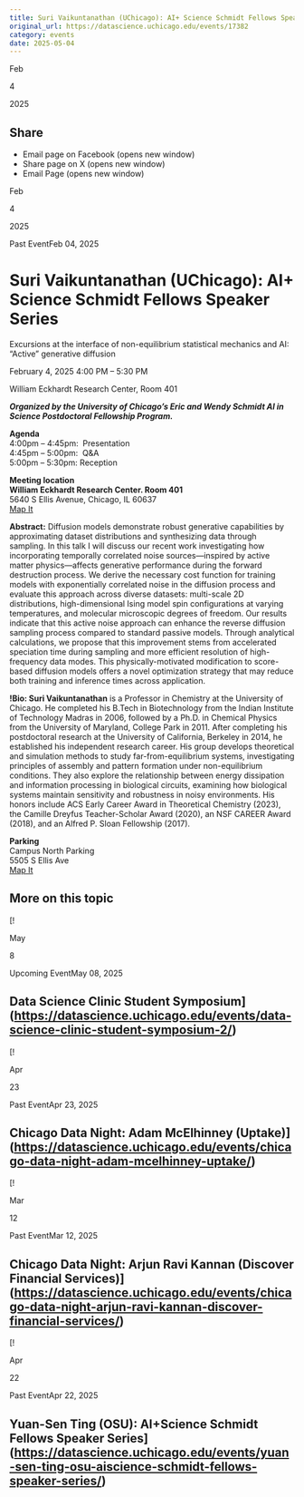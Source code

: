 ```yaml
---
title: Suri Vaikuntanathan (UChicago): AI+ Science Schmidt Fellows Speaker Series – DSI
original_url: https://datascience.uchicago.edu/events/17382
category: events
date: 2025-05-04
---
```


Feb

4

2025

## Share

* Email page on Facebook (opens new window)
* Share page on X (opens new window)
* Email Page (opens new window)

<!-- Table-like structure detected -->

Feb

4

2025

Past EventFeb 04, 2025

# Suri Vaikuntanathan (UChicago): AI+ Science Schmidt Fellows Speaker Series

Excursions at the interface of non-equilibrium statistical mechanics and AI: “Active” generative diffusion

February 4, 2025 4:00 PM – 5:30 PM

William Eckhardt Research Center, Room 401

***Organized by the University of Chicago’s Eric and Wendy Schmidt AI in Science Postdoctoral Fellowship Program.***

**Agenda**  
4:00pm – 4:45pm:  Presentation  
4:45pm – 5:00pm:  Q&A  
5:00pm – 5:30pm: Reception

**Meeting location**  
**William Eckhardt Research Center. Room 401**  
5640 S Ellis Avenue, Chicago, IL 60637  
[Map It](https://www.google.com/maps/place/William+Eckhardt+Research+Center/@41.7920793,-87.6018227,15z/data=!4m6!3m5!1s0x880e293ef43a7037:0x6f64c2dbdd6c40ae!8m2!3d41.7920793!4d-87.6018227!16s%2Fg%2F11b6gh6_mk?entry=ttu)

**Abstract:** Diffusion models demonstrate robust generative capabilities by approximating dataset distributions and synthesizing data through sampling. In this talk I will discuss our recent work investigating how incorporating temporally correlated noise sources—inspired by active matter physics—affects generative performance during the forward destruction process. We derive the necessary cost function for training models with exponentially correlated noise in the diffusion process and evaluate this approach across diverse datasets: multi-scale 2D distributions, high-dimensional Ising model spin configurations at varying temperatures, and molecular microscopic degrees of freedom. Our results indicate that this active noise approach can enhance the reverse diffusion sampling process compared to standard passive models. Through analytical calculations, we propose that this improvement stems from accelerated speciation time during sampling and more efficient resolution of high-frequency data modes. This physically-motivated modification to score-based diffusion models offers a novel optimization strategy that may reduce both training and inference times across application.

**!Bio: Suri Vaikuntanathan** is a Professor in Chemistry at the University of Chicago. He completed his B.Tech in Biotechnology from the Indian Institute of Technology Madras in 2006, followed by a Ph.D. in Chemical Physics from the University of Maryland, College Park in 2011. After completing his postdoctoral research at the University of California, Berkeley in 2014, he established his independent research career. His group develops theoretical and simulation methods to study far-from-equilibrium systems, investigating principles of assembly and pattern formation under non-equilibrium conditions. They also explore the relationship between energy dissipation and information processing in biological circuits, examining how biological systems maintain sensitivity and robustness in noisy environments. His honors include ACS Early Career Award in Theoretical Chemistry (2023), the Camille Dreyfus Teacher-Scholar Award (2020), an NSF CAREER Award (2018), and an Alfred P. Sloan Fellowship (2017).

**Parking**  
Campus North Parking  
5505 S Ellis Ave  
[Map It](https://www.google.com/maps/place/Campus+North+Parking/@41.794483,-87.5999728,15z/data=!4m6!3m5!1s0x880e293f903eb853:0xff1bea1f81ea92e7!8m2!3d41.794483!4d-87.5999728!16s%2Fg%2F1pp2x9221?entry=ttu)

## More on this topic

[!

May

8

Upcoming EventMay 08, 2025

## Data Science Clinic Student Symposium](https://datascience.uchicago.edu/events/data-science-clinic-student-symposium-2/)
[!

Apr

23

Past EventApr 23, 2025

## Chicago Data Night: Adam McElhinney (Uptake)](https://datascience.uchicago.edu/events/chicago-data-night-adam-mcelhinney-uptake/)
[!

Mar

12

Past EventMar 12, 2025

## Chicago Data Night: Arjun Ravi Kannan (Discover Financial Services)](https://datascience.uchicago.edu/events/chicago-data-night-arjun-ravi-kannan-discover-financial-services/)
[!

Apr

22

Past EventApr 22, 2025

## Yuan-Sen Ting (OSU): AI+Science Schmidt Fellows Speaker Series](https://datascience.uchicago.edu/events/yuan-sen-ting-osu-aiscience-schmidt-fellows-speaker-series/)